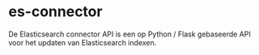 # es-connector
De Elasticsearch connector API is een op Python / Flask gebaseerde API voor het updaten van Elasticsearch indexen.

